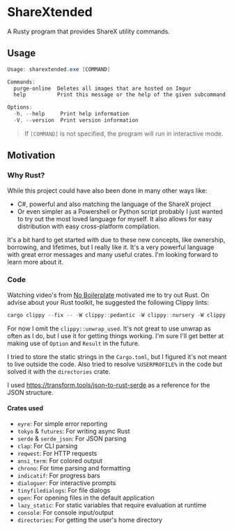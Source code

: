# ShareXtended

A Rusty program that provides ShareX utility commands.

## Usage

```ps1
Usage: sharextended.exe [COMMAND]

Commands:
  purge-online  Deletes all images that are hosted on Imgur
  help          Print this message or the help of the given subcommand(s)

Options:
  -h, --help     Print help information
  -V, --version  Print version information
```
> If `[COMMAND]` is not specified, the program will run in interactive mode.

## Motivation

### Why Rust?
While this project could have also been done in many other ways like:
- C#, powerful and also matching the language of the ShareX project
- Or even simpler as a Powershell or Python script probably
I just wanted to try out the most loved language for myself. It also allows for easy distribution with easy cross-platform compilation.

It's a bit hard to get started with due to these new concepts, like ownership, borrowing, and lifetimes, but I really like it.
It's a very powerful language with great error messages and many useful crates. I'm looking forward to learn more about it.

### Code
Watching video's from [No Boilerplate](https://www.youtube.com/c/NoBoilerplate) motivated me to try out Rust. On advise about your Rust toolkit, he suggested the following Clippy lints:

```ps1
cargo clippy --fix -- -W clippy::pedantic -W clippy::nursery -W clippy::unwrap_used -W clippy::expect_used
```

For now I omit the `clippy::unwrap_used`. It's not great to use unwrap as often as I do, but I use it for getting things working. I'm sure I'll get better at making use of `Option` and `Result` in the future.

I tried to store the static strings in the `Cargo.toml`, but I figured it's not meant to live outside the code. Also tried to resolve `%USERPROFILE%` in the code but solved it with the `directories` crate.

I used https://transform.tools/json-to-rust-serde as a reference for the JSON structure.

#### Crates used
- `eyre`: For simple error reporting
- `tokyo` & `futures`: For writing async Rust
- `serde` & `serde_json`: For JSON parsing
- `clap`: For CLI parsing
- `reqwest`: For HTTP requests
- `ansi_term`: For colored output
- `chrono`: For time parsing and formatting
- `indicatif`: For progress bars
- `dialoguer`: For interactive prompts
- `tinyfiledialogs`: For file dialogs
- `open`: For opening files in the default application
- `lazy_static`: For static variables that require evaluation at runtime
- `console`: For console input/output
- `directories`: For getting the user's home directory
